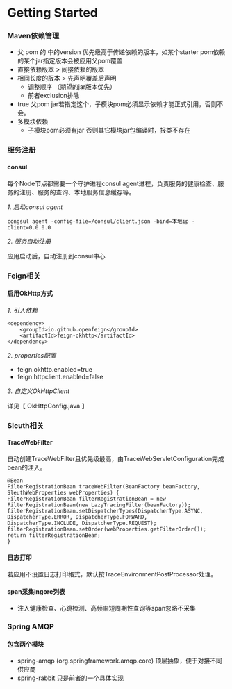 # Getting Started
### Maven依赖管理
* 父 pom 的 <dependencyManager>中的version 优先级高于传递依赖的版本，如某个starter pom依赖的某个jar指定版本会被应用父pom覆盖
* 直接依赖版本 > 间接依赖的版本
* 相同长度的版本 > 先声明覆盖后声明
    * 调整顺序 （期望的jar版本优先）
    * 前者exclusion排除
* <optional>true</optional> 父pom jar若指定这个，子模块pom必须显示依赖才能正式引用，否则不会。
* 多模块依赖
    * 子模块pom必须有<packing>jar</packing> 否则其它模块jar包编译时，报类不存在
### 服务注册
#### consul
每个Node节点都需要一个守护进程consul agent进程，负责服务的健康检查、服务的注册、服务的查询、本地服务信息缓存等。

*1. 启动consul agent*

`
congsul agent -config-file=/consul/client.json -bind=本地ip -client=0.0.0.0
`

*2. 服务自动注册*

应用启动后，自动注册到consul中心

### Feign相关
#### 启用OkHttp方式
*1. 引入依赖*

    <dependency>
        <groupId>io.github.openfeign</groupId>
        <artifactId>feign-okhttp</artifactId>
    </dependency>
*2. properties配置*

* feign.okhttp.enabled=true
* feign.httpclient.enabled=false

*3. 自定义OkHttpClient*

详见【 OkHttpConfig.java 】

### Sleuth相关
#### TraceWebFilter
自动创建TraceWebFilter且优先级最高，由TraceWebServletConfiguration完成bean的注入。

    @Bean
    FilterRegistrationBean traceWebFilter(BeanFactory beanFactory, SleuthWebProperties webProperties) {
    FilterRegistrationBean filterRegistrationBean = new FilterRegistrationBean(new LazyTracingFilter(beanFactory));
    filterRegistrationBean.setDispatcherTypes(DispatcherType.ASYNC, DispatcherType.ERROR, DispatcherType.FORWARD,
    DispatcherType.INCLUDE, DispatcherType.REQUEST);
    filterRegistrationBean.setOrder(webProperties.getFilterOrder());
    return filterRegistrationBean;
    }
#### 日志打印
若应用不设置日志打印格式，默认按TraceEnvironmentPostProcessor处理。

#### span采集ingore列表
* 注入健康检查、心跳检测、高频率短周期性查询等span忽略不采集

### Spring AMQP
#### 包含两个模块
* spring-amqp  (org.springframework.amqp.core) 顶层抽象，便于对接不同供应商
* spring-rabbit 只是前者的一个具体实现